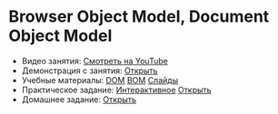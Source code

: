# Browser Object Model, Document Object Model

* Видео занятия: [Смотреть на YouTube]() 
* Демонстрация с занятия: [Открыть](https://github.com/maxchv/WebShort/tree/master/module02/lesson03/demo)
* Учебные материалы: [DOM](dom.pdf) [BOM](bom.pdf) [Слайды](https://docs.google.com/presentation/d/17mmxorObvaTFvJ6uXntoeLvsMsft8zUh6EWQ6TCNkqU/edit#slide=id.g5282ea9f5a_0_37)
* Практическое задание: [Интерактивное](DOMTutorial) [Открыть](practice.pdf)
* Домашнее задание: [Открыть](hw.pdf)